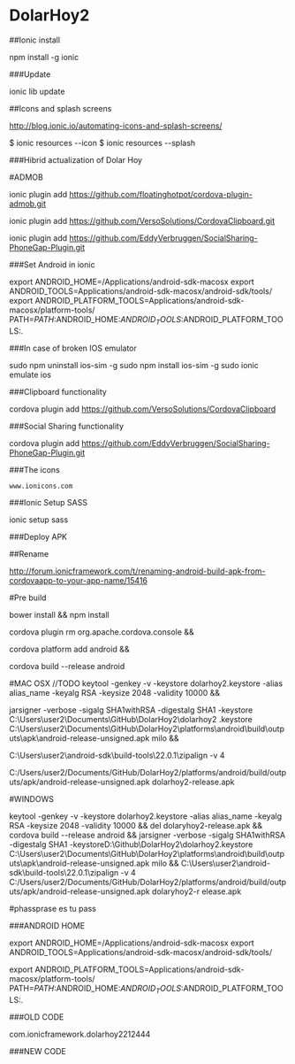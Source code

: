 DolarHoy2
=========

##Ionic install
 
npm install -g ionic

###Update

ionic lib update

##Icons and splash screens

http://blog.ionic.io/automating-icons-and-splash-screens/

$ ionic resources --icon
$ ionic resources --splash

###Hibrid actualization of Dolar Hoy

#ADMOB

ionic plugin add https://github.com/floatinghotpot/cordova-plugin-admob.git

ionic plugin add https://github.com/VersoSolutions/CordovaClipboard.git

ionic plugin add https://github.com/EddyVerbruggen/SocialSharing-PhoneGap-Plugin.git


###Set Android in ionic

export ANDROID_HOME=/Applications/android-sdk-macosx
export ANDROID_TOOLS=Applications/android-sdk-macosx/android-sdk/tools/
export ANDROID_PLATFORM_TOOLS=Applications/android-sdk-macosx/platform-tools/
PATH=$PATH:$ANDROID_HOME:$ANDROID_TOOLS:$ANDROID_PLATFORM_TOOLS:.

###In case of broken IOS emulator

sudo npm uninstall ios-sim -g
sudo npm install ios-sim -g
sudo ionic emulate ios


###Clipboard functionality

cordova plugin add https://github.com/VersoSolutions/CordovaClipboard


###Social Sharing functionality

cordova plugin add https://github.com/EddyVerbruggen/SocialSharing-PhoneGap-Plugin.git

###The icons

```www.ionicons.com```

###Ionic Setup SASS

ionic setup sass

###Deploy APK

##Rename

http://forum.ionicframework.com/t/renaming-android-build-apk-from-cordovaapp-to-your-app-name/15416

#Pre build

bower install && npm install

cordova plugin rm org.apache.cordova.console && 

cordova platform add android && 

cordova build --release android   

#MAC OSX //TODO
keytool -genkey -v -keystore dolarhoy2.keystore -alias alias_name -keyalg RSA -keysize 2048 -validity 10000 && 

jarsigner -verbose -sigalg SHA1withRSA -digestalg SHA1 -keystore C:\Users\user2\Documents\GitHub\DolarHoy2\dolarhoy2
.keystore  C:\Users\user2\Documents\GitHub\DolarHoy2\platforms\android\build\outputs\apk\android-release-unsigned.apk
 milo && 

C:\Users\user2\android-sdk\build-tools\22.0.1\zipalign -v 4 

C:/Users/user2/Documents/GitHub/DolarHoy2/platforms/android/build/outputs/apk/android-release-unsigned.apk dolarhoy2-release.apk 

#WINDOWS

keytool -genkey -v -keystore dolarhoy2.keystore -alias alias_name -keyalg RSA -keysize 2048 -validity 10000 && del dolaryhoy2-release.apk &&
  cordova build --release android &&
  jarsigner -verbose -sigalg SHA1withRSA -digestalg SHA1 -keystoreD:\Github\DolarHoy2\dolarhoy2.keystore 
  C:\Users\user2\Documents\GitHub\DolarHoy2\platforms\android\build\outputs\apk\android-release-unsigned.apk milo && C:\Users\user2\android-sdk\build-tools\22.0.1\zipalign -v 4  C:/Users/user2/Documents/GitHub/DolarHoy2/platforms/android/build/outputs/apk/android-release-unsigned.apk dolaryhoy2-r
elease.apk
 
#phassprase es tu pass

###ANDROID HOME

export ANDROID_HOME=/Applications/android-sdk-macosx export ANDROID_TOOLS=Applications/android-sdk-macosx/android-sdk/tools/ 

export ANDROID_PLATFORM_TOOLS=Applications/android-sdk-macosx/platform-tools/ PATH=$PATH:$ANDROID_HOME:$ANDROID_TOOLS:$ANDROID_PLATFORM_TOOLS:.

###OLD CODE

com.ionicframework.dolarhoy2212444

###NEW CODE


